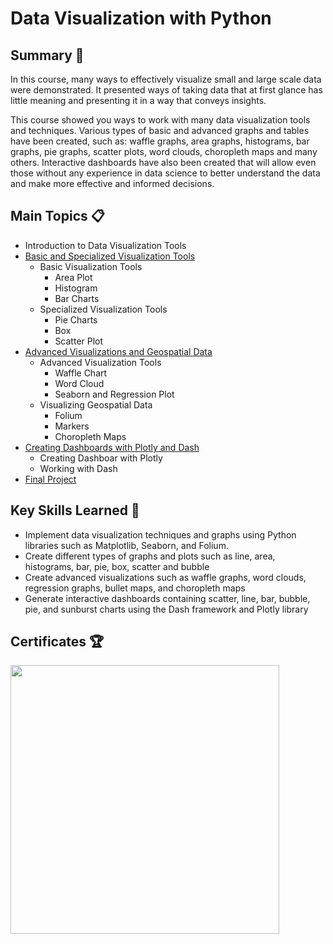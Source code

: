 # Data Visualization with Python


## Summary :memo:
In this course, many ways to effectively visualize small and large scale data were demonstrated. It presented ways of taking data that at first glance has little meaning and presenting it in a way that conveys insights.

This course showed you ways to work with many data visualization tools and techniques. Various types of basic and advanced graphs and tables have been created, such as: waffle graphs, area graphs, histograms, bar graphs, pie graphs, scatter plots, word clouds, choropleth maps and many others. Interactive dashboards have also been created that will allow even those without any experience in data science to better understand the data and make more effective and informed decisions.

## Main Topics :clipboard:
 - Introduction to Data Visualization Tools
 - [Basic and Specialized Visualization Tools](https://github.com/elaragao/IBM_Data_Science_Professional_Certificade/tree/main/08%20-%20Data%20Visualization%20with%20Python/02%20-%20Basic%20and%20Specialized%20Visualization%20Tools)
     - Basic Visualization Tools
         - Area Plot
         - Histogram
         - Bar Charts
     - Specialized Visualization Tools
         - Pie Charts
         - Box
         - Scatter Plot
 - [Advanced Visualizations and Geospatial Data](https://github.com/elaragao/IBM_Data_Science_Professional_Certificade/tree/main/08%20-%20Data%20Visualization%20with%20Python/03%20-%20Advanced%20Visualizations%20and%20Geospatial%20Data)
     - Advanced Visualization Tools
         - Waffle Chart
         - Word Cloud
         - Seaborn and Regression Plot
     - Visualizing Geospatial Data
         - Folium
         - Markers
         - Choropleth Maps
 - [Creating Dashboards with Plotly and Dash](https://github.com/elaragao/IBM_Data_Science_Professional_Certificade/tree/main/08%20-%20Data%20Visualization%20with%20Python/04%20-%20Creating%20Dashboards%20with%20Plotly%20and%20Dash)
     - Creating Dashboar with Plotly
     - Working with Dash
 - [Final Project](https://github.com/elaragao/IBM_Data_Science_Professional_Certificade/tree/main/08%20-%20Data%20Visualization%20with%20Python/05%20-%20Final%20Project)
   
## Key Skills Learned :key:
 - Implement data visualization techniques and graphs using Python libraries such as Matplotlib, Seaborn, and Folium.
 - Create different types of graphs and plots such as line, area, histograms, bar, pie, box, scatter and bubble
 - Create advanced visualizations such as waffle graphs, word clouds, regression graphs, bullet maps, and choropleth maps
 - Generate interactive dashboards containing scatter, line, bar, bubble, pie, and sunburst charts using the Dash framework and Plotly library


## Certificates :trophy:

<a href="https://www.coursera.org/account/accomplishments/verify/DT6DTLJQWXXA"><img src="https://s3.amazonaws.com/coursera_assets/meta_images/generated/CERTIFICATE_LANDING_PAGE/CERTIFICATE_LANDING_PAGE~DT6DTLJQWXXA/CERTIFICATE_LANDING_PAGE~DT6DTLJQWXXA.jpeg" height="430"></a>
